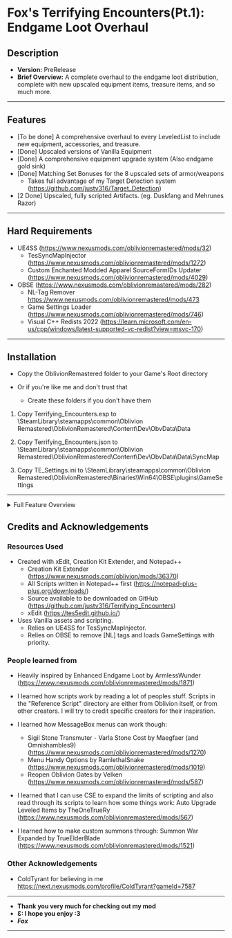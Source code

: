 # Fox's Terrifying Encounters(Pt.1): Endgame Loot Overhaul
## Description
* __Version:__ PreRelease
* __Brief Overview:__ A complete overhaul to the endgame loot distribution, complete with new upscaled equipment items, treasure items, and so much more.

------------------
## Features
* [To be done] A comprehensive overhaul to every LeveledList to include new equipment, accessories, and treasure. 
* [Done] Upscaled versions of Vanilla Equipment
* [Done] A comprehensive equipment upgrade system (Also endgame gold sink)
* [Done] Matching Set Bonuses for the 8 upscaled sets of armor/weapons
	* Takes full advantage of my Target Detection system (https://github.com/justv316/Target_Detection)
* [2 Done] Upscaled, fully scripted Artifacts. (eg. Duskfang and Mehrunes Razor)

------------------
## Hard Requirements
* UE4SS (https://www.nexusmods.com/oblivionremastered/mods/32)
	* TesSyncMapInjector (https://www.nexusmods.com/oblivionremastered/mods/1272)
	* Custom Enchanted Modded Apparel SourceFormIDs Updater (https://www.nexusmods.com/oblivionremastered/mods/4029)
* OBSE (https://www.nexusmods.com/oblivionremastered/mods/282)
	* NL-Tag Remover https://www.nexusmods.com/oblivionremastered/mods/473
	* Game Settings Loader (https://www.nexusmods.com/oblivionremastered/mods/746)
	* Visual C++ Redists 2022 (https://learn.microsoft.com/en-us/cpp/windows/latest-supported-vc-redist?view=msvc-170)
			
------------------
## Installation
* Copy the OblivionRemastered folder to your Game's Root directory

* Or if you're like me and don't trust that
	* Create these folders if you don't have them

1. Copy Terrifying_Encounters.esp to \SteamLibrary\steamapps\common\Oblivion Remastered\OblivionRemastered\Content\Dev\ObvData\Data

2. Copy Terrifying_Encounters.json to \SteamLibrary\steamapps\common\Oblivion Remastered\OblivionRemastered\Content\Dev\ObvData\Data\SyncMap 

3. Copy TE_Settings.ini to \SteamLibrary\steamapps\common\Oblivion Remastered\OblivionRemastered\Binaries\Win64\OBSE\plugins\GameSettings

------------------

<details>
<Summary>Full Feature Overview</Summary>

-------------------------------

### Features

#### The Upgrade System
* Using placed (Small) Shrines to Malacath, the player can pay a fee of gold to upgrade their items to improved versions of themselves. 
	* These Shrines are located wherever blacksmiths are located.
	* To-do: Place more Shrines.

#### Upscaled versions of Vanilla Equipment
* 145 new equipment items have been added using vanilla assets. 
* There is a separate text file containing the full list of base weapon stats by tier. Note; there are slight variences throughout the items, so use this as a baseline.  [TE_Equipment_Stats.txt]
* Scripted Matching Set Bonuses for the 8 upscaled sets of armor/weapons

<details>
<Summary>Set Bonuses</Summary>

-------------------------------

#### Set Bonuses

1. Cursed
	1. 4/6 Matching Set Bonus

| +/- | Value Type | Actor Value | Magnitude | Conditional |
| ------------- | ------------- | ------------- |-------------|
| + | Resist | Fire | 50 | Constant |
| + | Resist | Normal Weapons | 10 | Constant |
| + | Skill | Heavy Armor | 25 | Constant |
| + | Skill | Blade | 25 | Constant |
| + | Skill | Blunt | 25 | Constant |
| + | Skill | Block | 25 | Constant |
| + | Skill | Hand to Hand | 25 | Constant |
| + | Other | Attack Bonus | 10 | Constant |
| + | Other | Defend Bonus | 5 | Constant |
| - | Resist | Frost | 25 | Constant |
| + | Skill | Destruction | 25 | Constant |
| + | Skill | Conjuration | 25 | Constant |
| + | Skill | Illusion | 25 | Constant |
| + | Skill | Restoration | 25 | Constant |
| + | Skill | Alteration | 25 | Constant |
| + | Skill | Mysticism | 25 | Constant |
| + | Other | Magicka Multiplier | 3 | Constant |
| + | Attribute | Speed | 40 | In Combat |

1. Cursed
	1. (4/6) +50 Resist Fire
2. Obsidian
3. Dwemer
4. Ayleidic
5. Malachite
6. Mythril/Silvrite
7. Resinite
8. Maddening

</details>

-------------------------------
		
#### Artifacts
* Dawn/Duskfang have been recast into the twinfaced sword spirit Waning and Rising. This sword behaves identically to the original, in that during the night, it takes on the form of Waning, and during the day, it takes on the form of Rising. Furthermore, as the sword consumes the blood of its victims it will change form again growing stronger. 
	* Once the sword has consumed enough, this transformation becomes permanent, and the sword spirit remains Blood Drunk.
		
* The Mehrunes Razor has been recast into the Ebony Razor. This dagger carries a low chance to instantly kill any target it strikes, claiming its soul for Mehrunes Dagon. Similarly to appeasing the sword spirits Waning and Rising, appeasing Mehrunes Dagon's appetite for souls comes with its own reward, Awakening the Daggers true form.
		
-------------------------------

### What this mod does not do
* Add new meshes or non-vanilla items to the game.
* Add creatures, NPCs, etc. I intend to release mods in this series that overhaul those.
* Currently does not allow you to upgrade vanilla items into modded variants, though I am working on it. 

-------------------------------

</details>	

## Credits and Acknowledgements

### Resources Used

* Created with xEdit, Creation Kit Extender, and Notepad++
	* Creation Kit Extender (https://www.nexusmods.com/oblivion/mods/36370)
	* All Scripts written in Notepad++ first (https://notepad-plus-plus.org/downloads/)
	* Source available to be downloaded on GitHub (https://github.com/justv316/Terrifying_Encounters)
	* xEdit (https://tes5edit.github.io/)
* Uses Vanilla assets and scripting.
	* Relies on UE4SS for TesSyncMapInjector.
	* Relies on OBSE to remove [NL] tags and loads GameSettings with priority. 

### People learned from

* Heavily inspired by Enhanced Endgame Loot by ArmlessWunder (https://www.nexusmods.com/oblivionremastered/mods/1871)
* I learned how scripts work by reading a lot of peoples stuff. Scripts in the "Reference Script" directory are either from Oblivion itself, or from other creators. I will try to credit specific creators for their inspiration. 
* I learned how MessageBox menus can work though: 
	* Sigil Stone Transmuter - Varla Stone Cost by Maegfaer (and Omnishambles9) (https://www.nexusmods.com/oblivionremastered/mods/1270)
	* Menu Handy Options by RamlethalSnake (https://www.nexusmods.com/oblivionremastered/mods/1019)
	* Reopen Oblivion Gates by Velken (https://www.nexusmods.com/oblivionremastered/mods/587)

* I learned that I can use CSE to expand the limits of scripting and also read through its scripts to learn how some things work: Auto Upgrade Leveled Items by TheOneTrueRy (https://www.nexusmods.com/oblivionremastered/mods/567)

* I learned how to make custom summons through: Summon War Expanded by TrueElderBlade (https://www.nexusmods.com/oblivionremastered/mods/1521)

### Other Acknowledgements

* ColdTyrant for believing in me https://next.nexusmods.com/profile/ColdTyrant?gameId=7587

-------------------------------------------------
* __Thank you very much for checking out my mod__
* __Ɛ: I hope you enjoy :3__         
* __*Fox*__
-------------------------------------------------